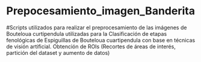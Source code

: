 # Prepocesamiento_imagen_Banderita
#Scripts utilizados para realizar el preprocesamiento de las imágenes de Bouteloua curtipendula utilizadas para la Clasificación de etapas fenológicas de Espiguillas de Bouteloua cuartipendula con base en técnicas de visión artificial. 
Obtención de ROIs (Recortes de áreas de interés, partición del dataset y aumento de datos)
